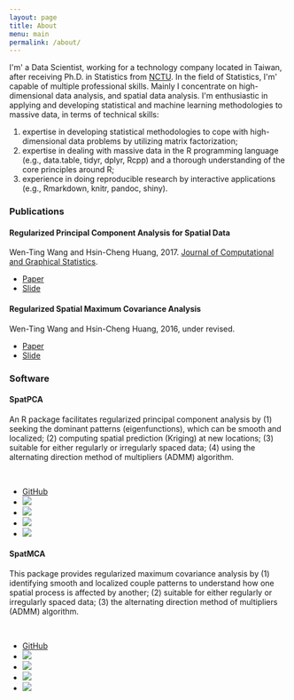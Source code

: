 ```yaml
---
layout: page
title: About
menu: main
permalink: /about/
---
```


I'm' a Data Scientist, working for a technology company located in Taiwan, after receiving Ph.D. in Statistics from [NCTU](http://www.stat.nctu.edu.tw/main.php). In the field of Statistics, I'm' capable of multiple professional skills. Mainly I concentrate on high-dimensional data analysis, and spatial data analysis. I'm enthusiastic in applying and developing statistical and machine learning methodologies to massive data, in terms of technical skills:

1. expertise in developing statistical methodologies to cope with high-dimensional data problems by utilizing matrix factorization; 
2. expertise in dealing with massive data in the R programming language (e.g., data.table, tidyr, dplyr, Rcpp) and a thorough understanding of the core principles around R;
3. experience in doing reproducible research by interactive applications (e.g., Rmarkdown, knitr, pandoc, shiny).


<h3>Publications 
</h3>
<div class="list-group">
<div class="list-group-item">
<h4 class="list-group-item-heading"> Regularized Principal Component Analysis for Spatial Data</h4>
<div>Wen-Ting Wang and Hsin-Cheng Huang, 2017. <a href="http://www.tandfonline.com/doi/full/10.1080/10618600.2016.1157483">Journal of Computational and Graphical Statistics</a>.</div>
<div>
<ul class="list-inline">
<li><a href="https://arxiv.org/pdf/1501.03221v3.pdf"><span class="label label-success">Paper</span></a></li>
<li><a href="https://www.slideshare.net/WenTingWang5/spatpca3"><span class="label label-success">Slide</span></a></li>
</ul>
</div>
</div>

<div class="list-group-item">
<h4 class="list-group-item-heading">Regularized Spatial Maximum Covariance Analysis</h4>
<div>Wen-Ting Wang and Hsin-Cheng Huang, 2016, under revised.
</div>
<div>
<ul class="list-inline">
<li><a href="https://arxiv.org/pdf/1705.02716.pdf"><span class="label label-success">Paper</span></a></li>
<li><a href="https://www.slideshare.net/WenTingWang5/regularized-estimation-of-spatial-patterns"><span class="label label-success">Slide</span></a></li>
</ul>
</div>
</div>
</div>



<h3>Software</h3>

<div class="list-group">
<div class="list-group-item">
<h4 class="list-group-item-heading">SpatPCA</h4>
<p class="list-group-item-text">An R package facilitates regularized principal component analysis by (1) seeking the dominant patterns (eigenfunctions), which can be smooth and localized; (2)
computing spatial prediction (Kriging) at new locations; (3)
suitable for either regularly or irregularly spaced data;
(4) using the alternating direction method of multipliers (ADMM) algorithm.
</p>
<br />
<ul class="list-inline">
<li><i class="fa fa-github fa-lg"></i> <a href="https://github.com/egpivo/SpatPCA">GitHub</a></li>
<li><a href="https://cran.rstudio.com/web/packages/SpatPCA"><img src="http://www.r-pkg.org/badges/version/SpatPCA" /></a></li>
<li><a href="https://cran.rstudio.com/web/packages/SpatPCA"><img src="http://cranlogs.r-pkg.org/badges/SpatPCA" /></a></li>
<li><a href="https://cran.rstudio.com/web/packages/SpatPCA"><img src="https://cranlogs.r-pkg.org/badges/grand-total/SpatPCA" /></a></li>
<li><a href="https://travis-ci.org/egpivo/SpatPCA"><img src="https://travis-ci.org/egpivo/SpatPCA.svg?branch=master" /></a></li>
</ul>
</div>
<div class="list-group">
<div class="list-group-item">
<h4 class="list-group-item-heading">SpatMCA</h4>
<p class="list-group-item-text"> This package provides regularized maximum covariance analysis by (1)
identifying smooth and localized couple patterns to understand how one spatial process is affected by another; (2) suitable for either regularly or irregularly spaced data; (3) the alternating direction method of multipliers (ADMM) algorithm.
</p>
<br />
<ul class="list-inline">
<li><i class="fa fa-github fa-lg"></i> <a href="https://github.com/egpivo/SpatMCA">GitHub</a></li>
<li><a href="https://cran.rstudio.com/web/packages/SpatMCA"><img src="http://www.r-pkg.org/badges/version/SpatMCA" /></a></li>
<li><a href="https://cran.rstudio.com/web/packages/SpatMCA"><img src="http://cranlogs.r-pkg.org/badges/SpatMCA" /></a></li>
<li><a href="https://cran.rstudio.com/web/packages/SpatMCA"><img src="https://cranlogs.r-pkg.org/badges/grand-total/SpatMCA" /></a></li>
<li><a href="https://travis-ci.org/egpivo/SpatMCA"><img src="https://travis-ci.org/egpivo/SpatMCA.svg?branch=master" /></a></li>
</ul>
</div>		

